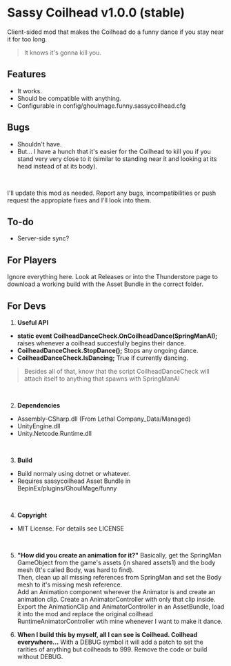 Sassy Coilhead v1.0.0 (stable)
==============

Client-sided mod that makes the Coilhead do a funny dance if you stay near it for too long.<br>

> It knows it's gonna kill you.

Features
--------
* It works.
* Should be compatible with anything.
* Configurable in config/ghoulmage.funny.sassycoilhead.cfg

Bugs
--------
* Shouldn't have.
* But... I have a hunch that it's easier for the Coilhead to kill you if you stand very very close to it (similar to standing near it and looking at its head instead of at its body).
<br>

I'll update this mod as needed. Report any bugs, incompatibilities or push request the appropiate fixes and I'll look into them.

To-do
--------
* Server-side sync?

For Players
-----------
Ignore everything here. Look at Releases or into the Thunderstore page to download a working build with the Asset Bundle in the correct folder.

For Devs
--------
1. **Useful API**<br>
* **static event CoilheadDanceCheck.OnCoilheadDance(SpringManAI);** raises whenever a coilhead succesfully begins their dance.<br>
* **CoilheadDanceCheck.StopDance();** Stops any ongoing dance.<br>
* **CoilheadDanceCheck.IsDancing;** True if currently dancing.<br>

> Besides all of that, know that the script CoilheadDanceCheck will attach itself to anything that spawns with SpringManAI

<br>

2. **Dependencies**
* Assembly-CSharp.dll (From Lethal Company_Data/Managed)
* UnityEngine.dll
* Unity.Netcode.Runtime.dll
<br>

3. **Build**
* Build normaly using dotnet or whatever.
* Requires sassycoilhead Asset Bundle in BepinEx/plugins/GhoulMage/funny
<br>

4. **Copyright**
* MIT License. For details see LICENSE
<br>

5. **"How did you create an animation for it?"**
Basically, get the SpringMan GameObject from the game's assets (in shared assets1) and the body mesh (It's called Body, was hard to find).<br>
Then, clean up all missing references from SpringMan and set the Body mesh to it's missing mesh reference.<br>
Add an Animation component wherever the Animator is and create an animation clip. Create an AnimatorController with only that clip inside.<br>
Export the AnimationClip and AnimatorController in an AssetBundle, load it into the mod and replace the original coilhead RuntimeAnimatorController wtih mine whenever I want to make it dance.<br>

6. **When I build this by myself, all I can see is Coilhead. Coilhead everywhere...**
With a DEBUG symbol it will add a patch to set the rarities of anything but coilheads to 999. Remove the code or build without DEBUG.<br>
